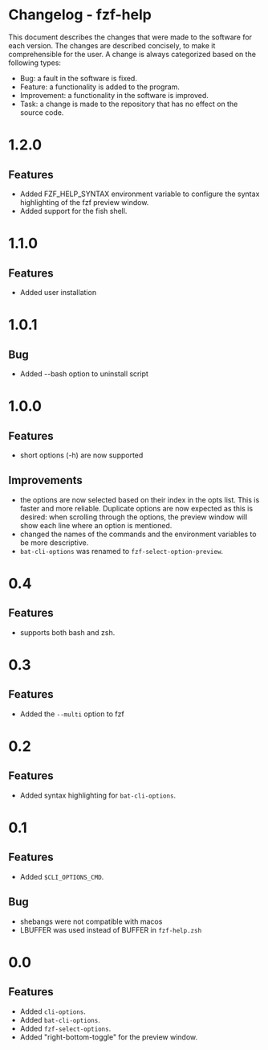 # Changelog - fzf-help

This document describes the changes that were made to the software for each
version. The changes are described concisely, to make it comprehensible for the
user. A change is always categorized based on the following types:

- Bug: a fault in the software is fixed.
- Feature: a functionality is added to the program.
- Improvement: a functionality in the software is improved.
- Task: a change is made to the repository that has no effect on the source
  code.

# 1.2.0

## Features
- Added FZF_HELP_SYNTAX environment variable to configure the syntax highlighting
  of the fzf preview window.
- Added support for the fish shell.

# 1.1.0

## Features

- Added user installation

# 1.0.1

## Bug

- Added --bash option to uninstall script

# 1.0.0

## Features

- short options (-h) are now supported

## Improvements

- the options are now selected based on their index in the opts list. This is
  faster and more reliable. Duplicate options are now expected as this is
  desired: when scrolling through the options, the preview window will show each
  line where an option is mentioned.
- changed the names of the commands and the environment variables to be more
  descriptive.
- `bat-cli-options` was renamed to `fzf-select-option-preview`.


# 0.4

## Features

- supports both bash and zsh.

# 0.3

## Features

- Added the `--multi` option to fzf

# 0.2

## Features

- Added syntax highlighting for `bat-cli-options`.

# 0.1

## Features

- Added `$CLI_OPTIONS_CMD`.

## Bug

- shebangs were not compatible with macos
- LBUFFER was used instead of BUFFER in `fzf-help.zsh`

# 0.0

## Features

- Added `cli-options`.
- Added `bat-cli-options`.
- Added `fzf-select-options`.
- Added "right-bottom-toggle" for the preview window.
